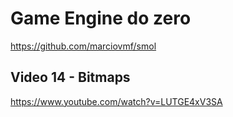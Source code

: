 # Game Engine do zero 

https://github.com/marciovmf/smol

## Video 14 - Bitmaps

https://www.youtube.com/watch?v=LUTGE4xV3SA